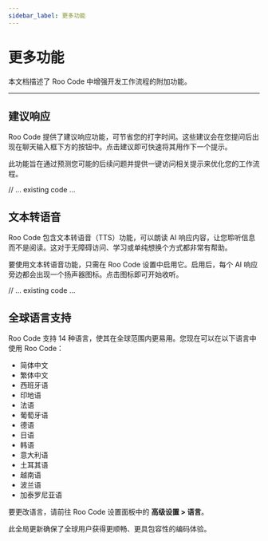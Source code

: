 ```yaml
---
sidebar_label: 更多功能
---
```



# 更多功能

本文档描述了 Roo Code 中增强开发工作流程的附加功能。

---

## 建议响应

Roo Code 提供了建议响应功能，可节省您的打字时间。这些建议会在您提问后出现在聊天输入框下方的按钮中。点击建议即可快速将其用作下一个提示。

此功能旨在通过预测您可能的后续问题并提供一键访问相关提示来优化您的工作流程。

// ... existing code ...

## 文本转语音

Roo Code 包含文本转语音（TTS）功能，可以朗读 AI 响应内容，让您聆听信息而不是阅读。这对于无障碍访问、学习或单纯想换个方式都非常有帮助。

要使用文本转语音功能，只需在 Roo Code 设置中启用它。启用后，每个 AI 响应旁边都会出现一个扬声器图标。点击图标即可开始收听。

// ... existing code ...

## 全球语言支持

Roo Code 支持 14 种语言，使其在全球范围内更易用。您现在可以在以下语言中使用 Roo Code：

- 简体中文
- 繁体中文
- 西班牙语
- 印地语
- 法语
- 葡萄牙语
- 德语
- 日语
- 韩语
- 意大利语
- 土耳其语
- 越南语
- 波兰语
- 加泰罗尼亚语

要更改语言，请前往 Roo Code 设置面板中的 **高级设置 > 语言**。

此全局更新确保了全球用户获得更顺畅、更具包容性的编码体验。
